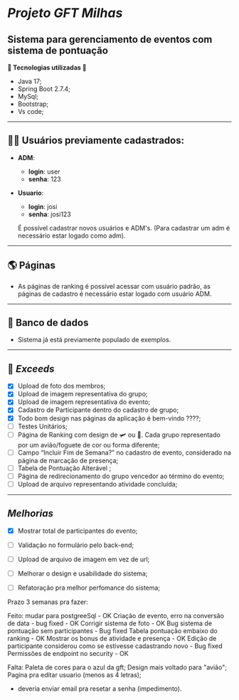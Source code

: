 # ***Projeto GFT Milhas***

## Sistema para gerenciamento de eventos com sistema de pontuação
**🔧 Tecnologias utilizadas 🔧**
- Java 17;
- Spring Boot 2.7.4;
- MySql;
- Bootstrap;
- Vs code;
---

## 🙍‍♂️ Usuários previamente cadastrados:
- **ADM**:
    - **login**: user
    - **senha**: 123
- **Usuario**:
    - **login**: josi 
    - **senha**: josi123
    
    É possível cadastrar novos usuários e ADM's.
    (Para cadastrar um adm é necessário estar logado como adm).
---

## 🌎 Páginas
- As páginas de ranking é possível acessar com usuário padrão, as páginas de cadastro é necessário estar logado com usuário ADM.
---

## 🎲 Banco de dados
- Sistema já está previamente populado de exemplos.
---


## 🎁 ***Exceeds***
- [x] Upload de foto dos membros;
- [x] Upload de imagem representativa do grupo;
- [x] Upload de imagem representativa do evento;
- [x] Cadastro de Participante dentro do cadastro de grupo;
- [x] Todo bom design nas páginas da aplicação é bem-vindo ????;
- [ ] Testes Unitários;
- [ ] Página de Ranking com design de 🛩️ ou 🚀. Cada grupo representado por um avião/foguete de cor ou forma
diferente;
- [ ] Campo “Incluir Fim de Semana?” no cadastro de evento, considerado na
página de marcação de presença;
- [ ] Tabela de Pontuação Alterável ;
- [ ] Página de redirecionamento do grupo vencedor ao término do evento;
- [ ] Upload de arquivo representando atividade concluída;
---

## ***Melhorias***

- [x] Mostrar total de participantes do evento;
- [ ] Validação no formulário pelo back-end;
- [ ] Upload de arquivo de imagem em vez de url;
- [ ] Melhorar o design e usabilidade do sistema;
- [ ] Refatoração pra melhor perfomance do sistema;



Prazo 3 semanas pra fazer: 

Feito: 
mudar para postgreeSql - OK
Criação de evento, erro na conversão de data - bug fixed - OK
Corrigir sistema de foto - OK
Bug sistema de pontuação sem participantes - Bug fixed
Tabela pontuação embaixo do ranking - OK
Mostrar os bonus de atividade e presença - OK 
Edição de participante considerou como se estivesse cadastrando novo - Bug fixed
Permissões de endpoint no security - OK

Falta:
Paleta de cores para o azul da gft;
Design mais voltado para "avião";
Pagina pra editar usuario (menos as 4 letras);
  - deveria enviar email pra resetar a senha (impedimento).